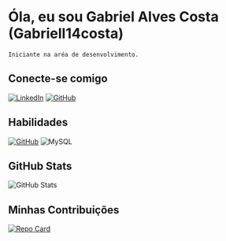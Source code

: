 # Óla, eu sou Gabriel Alves Costa (Gabriell14costa)

    Iniciante na aréa de desenvolvimento.

## Conecte-se comigo
[![LinkedIn](https://img.shields.io/badge/LinkedIn-0077B5?style=for-the-badge&logo=linkedin&logoColor=white)](https://www.linkedin.com/in/gabriel-alves-6796a4b1/) 
[![GitHub](https://img.shields.io/badge/GitHub-100000?style=for-the-badge&logo=github&logoColor=white)](https://github.com/Gabriell14costa)

## Habilidades
[![GitHub](https://img.shields.io/badge/GitHub-100000?style=for-the-badge&logo=github&logoColor=white)](https://github.com/Gabriell14costa)
![MySQL](https://img.shields.io/badge/MySQL-00000F?style=for-the-badge&logo=mysql&logoColor=white)


## GitHub Stats

![GitHub Stats](https://github-readme-stats.vercel.app/api?username=Gabriell14Costatheme=transparent&bg_color=000&border_color=30A3DC&show_icons=true&icon_color=30A3DC&title_color=E94D5F&text_color=FFF)

## Minhas Contribuições

[![Repo Card](https://github-readme-stats.vercel.app/api/pin/?username=Gabriel1l4Costa&repo=dio-lab-open-source&bg_color=000&border_color=30A3DC&show_icons=true&icon_color=30A3DC&title_color=E94D5F&text_color=FFF)](https://github.com/SEUUSERNAME/SEUREPOSITORIO)
